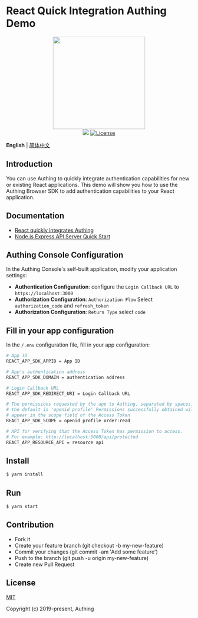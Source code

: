 # React Quick Integration Authing Demo

<div align=center>
  <img width="250" src="https://files.authing.co/authing-console/authing-logo-new-20210924.svg" />
</div>

<div align=center>
  <a href="https://forum.authing.cn/" target="_blank"><img src="https://img.shields.io/badge/chat-forum-blue" /></a>
  <a href="https://opensource.org/licenses/MIT" target="_blank"><img src="https://img.shields.io/badge/License-MIT-success" alt="License"></a>
</div>

**English** | [简体中文](./README.zh-CN.md)

## Introduction

You can use Authing to quickly integrate authentication capabilities for new or existing React applications. This demo will show you how to use the Authing Browser SDK to add authentication capabilities to your React application.

## Documentation

- [React quickly integrates Authing](https://docs.authing.cn/v2/en/quickstarts/spa/react.html)
- [Node.js Express API Server Quick Start](https://docs.authing.cn/v2/en/quickstarts/apiServer/nodeJsExpress/)

## Authing Console Configuration

In the Authing Console's self-built application, modify your application settings:

- **Authentication Configuration**: configure the `Login Callback URL` to `https://localhost:3000`
- **Authorization Configuration**: `Authorization Flow` Select `authorization_code` and `refresh_token`
- **Authorization Configuration**: `Return Type` select `code`


## Fill in your app configuration

In the `/.env` configuration file, fill in your app configuration:

```bash
# App ID
REACT_APP_SDK_APPID = App ID

# App's authentication address
REACT_APP_SDK_DOMAIN = authentication address

# Login Callback URL
REACT_APP_SDK_REDIRECT_URI = Login Callback URL

# The permissions requested by the app to Authing, separated by spaces, 
# the default is 'openid profile' Permissions successfully obtained will 
# appear in the scope field of the Access Token
REACT_APP_SDK_SCOPE = openid profile order:read

# API for verifying that the Access Token has permission to access.
# For example: http://localhost:5000/api/protected
REACT_APP_RESOURCE_API = resource api
```


## Install

```bash
$ yarn install
```


## Run

```bash
$ yarn start
```

## Contribution

- Fork it
- Create your feature branch (git checkout -b my-new-feature)
- Commit your changes (git commit -am 'Add some feature')
- Push to the branch (git push -u origin my-new-feature)
- Create new Pull Request

## License

[MIT](https://opensource.org/licenses/MIT)

Copyright (c) 2019-present, Authing
